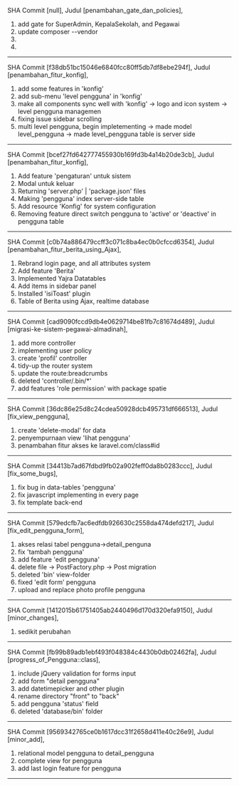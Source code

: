 SHA Commit [null],
Judul [penambahan_gate_dan_policies],
1. add gate for SuperAdmin, KepalaSekolah, and Pegawai
2. update composer --vendor
3. 
4. 
------------------------------------------------------
SHA Commit [f38db51bc15046e6840fcc80ff5db7df8ebe294f],
Judul [penambahan_fitur_konfig],
1. add some features in 'konfig'
2. add sub-menu 'level pengguna' in 'konfig'
3. make all components sync well with 'konfig'
    -> logo and icon system
    -> level pengguna managemen
4. fixing issue sidebar scrolling
5. multi level pengguna, begin impletementing
    -> made model level_pengguna
    -> made level_pengguna table is server side
------------------------------------------------------
SHA Commit [bcef27fd642777455930b169fd3b4a14b20de3cb],
Judul [penambahan_fitur_konfig],
1. Add feature 'pengaturan' untuk sistem
2. Modal untuk keluar
3. Returning 'server.php' | 'package.json' files
4. Making 'pengguna' index server-side table
5. Add resource 'Konfig' for system configuration
6. Removing feature direct switch pengguna to 'active'
or 'deactive' in pengguna table
------------------------------------------------------
SHA Commit [c0b74a886479ccff3c071c8ba4ec0b0cfccd6354],
Judul [penambahan_fitur_berita_using_Ajax],
1. Rebrand login page, and all attributes system
2. Add feature 'Berita'
3. Implemented Yajra Datatables
4. Add items in sidebar panel
5. Installed 'isiToast' plugin
6. Table of Berita using Ajax, realtime database
------------------------------------------------------
SHA Commit [cad9090fccd9db4e0629714be81fb7c81674d489],
Judul [migrasi-ke-sistem-pegawai-almadinah],
1. add more controller
2. implementing user policy
3. create 'profil' controller
4. tidy-up the router system
5. update the route:breadcrumbs
6. deleted 'controller/.bin/*'
7. add features 'role permission' with package spatie
------------------------------------------------------
SHA Commit [36dc86e25d8c24cdea50928dcb495731df666513],
Judul [fix_view_pengguna],
1. create 'delete-modal' for data
2. penyempurnaan view 'lihat pengguna'
3. penambahan fitur akses ke laravel.com/class#id
------------------------------------------------------
SHA Commit [34413b7ad67fdbd9fb02a902feff0da8b0283ccc],
Judul [fix_some_bugs],
1. fix bug in data-tables 'pengguna'
2. fix javascript implementing in every page
3. fix template back-end
------------------------------------------------------
SHA Commit [579edcfb7ac6edfdb926630c2558da474defd217],
Judul [fix_edit_pengguna_form],
1. akses relasi tabel pengguna->detail_penguna
2. fix 'tambah pengguna'
3. add feature 'edit pengguna'
4. delete file -> PostFactory.php
               -> Post migration
5. deleted 'bin' view-folder
6. fixed 'edit form' pengguna
7. upload and replace photo profile pengguna
------------------------------------------------------
SHA Commit [1412015b61751405ab2440496d170d320efa9150],
Judul [minor_changes],
1. sedikit perubahan
------------------------------------------------------
SHA Commit [fb99b89adb1ebf493f048384c4430b0db02462fa],
Judul [progress_of_Pengguna::class],
1. include jQuery validation for forms input
2. add form "detail pengguna"
3. add datetimepicker and other plugin
4. rename directory "front" to "back"
5. add pengguna 'status' field
6. deleted 'database/bin' folder
------------------------------------------------------
SHA Commit [9569342765ce0b1617dcc31f2658d411e40c26e9],
Judul [minor_add],
1. relational model pengguna to detail_pengguna
2. complete view for pengguna
3. add last login feature for pengguna
------------------------------------------------------